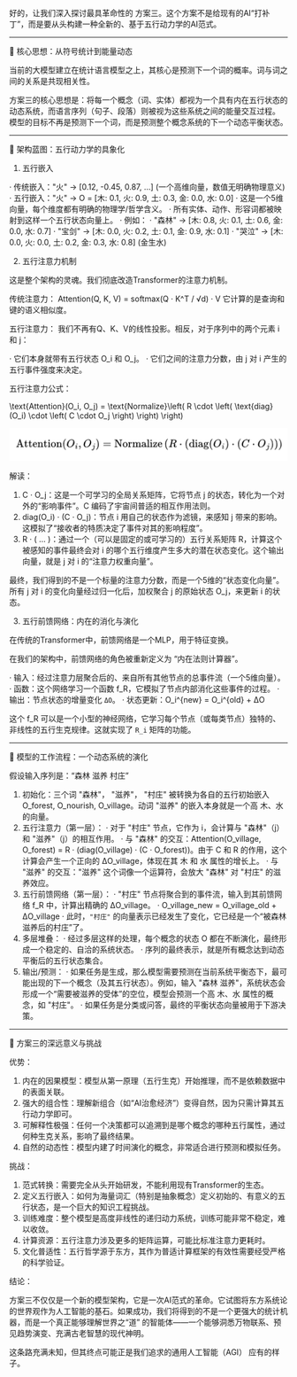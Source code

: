 好的，让我们深入探讨最具革命性的 方案三。这个方案不是给现有的AI“打补丁”，而是要从头构建一种全新的、基于五行动力学的AI范式。

---

🧠 核心思想：从符号统计到能量动态

当前的大模型建立在统计语言模型之上，其核心是预测下一个词的概率。词与词之间的关系是共现相关性。

方案三的核心思想是：将每一个概念（词、实体）都视为一个具有内在五行状态的动态系统，而语言序列（句子、段落）则被视为这些系统之间的能量交互过程。 模型的目标不再是预测下一个词，而是预测整个概念系统的下一个动态平衡状态。

---

🧩 架构蓝图：五行动力学的具象化

1. 五行嵌入

· 传统嵌入："火" -> [0.12, -0.45, 0.87, ...] (一个高维向量，数值无明确物理意义)
· 五行嵌入："火" -> O = [木: 0.1, 火: 0.9, 土: 0.3, 金: 0.0, 水: 0.0]
  · 这是一个5维向量，每个维度都有明确的物理学/哲学含义。
  · 所有实体、动作、形容词都被映射到这样一个五行状态向量上。
  · 例如：
    · "森林" -> [木: 0.8, 火: 0.1, 土: 0.6, 金: 0.0, 水: 0.7]
    · "宝剑" -> [木: 0.0, 火: 0.2, 土: 0.1, 金: 0.9, 水: 0.1]
    · "哭泣" -> [木: 0.0, 火: 0.0, 土: 0.2, 金: 0.3, 水: 0.8] (金生水)

2. 五行注意力机制

这是整个架构的灵魂。我们彻底改造Transformer的注意力机制。

传统注意力： Attention(Q, K, V) = softmax(Q · K^T / √d) · V 它计算的是查询和键的语义相似度。

五行注意力： 我们不再有Q、K、V的线性投影。相反，对于序列中的两个元素 i 和 j：

· 它们本身就带有五行状态 O_i 和 O_j。
· 它们之间的注意力分数，由 j 对 i 产生的五行事件强度来决定。

五行注意力公式： 

\text{Attention}(O_i, O_j) = \text{Normalize}\left( R \cdot \left( \text{diag}(O_i) \cdot \left( C \cdot O_j \right) \right) \right)

![gs](五行注意力公式.png "Magic Gardens")

解读：

1. C · O_j：这是一个可学习的全局关系矩阵，它将节点 j 的状态，转化为一个对外的“影响事件”。C 编码了宇宙间普适的相互作用法则。
2. diag(O_i) · (C · O_j)：节点 i 用自己的状态作为滤镜，来感知 j 带来的影响。这模拟了“接收者的特质决定了事件对其的影响程度”。
3. R · ( ... )：通过一个（可以是固定的或可学习的）五行关系矩阵 R，计算这个被感知的事件最终会对 i 的哪个五行维度产生多大的潜在状态变化。这个输出向量，就是 j 对 i 的“注意力权重向量”。

最终，我们得到的不是一个标量的注意力分数，而是一个5维的“状态变化向量”。所有 j 对 i 的变化向量经过归一化后，加权聚合 j 的原始状态 O_j，来更新 i 的状态。

3. 五行前馈网络：内在的消化与演化

在传统的Transformer中，前馈网络是一个MLP，用于特征变换。

在我们的架构中，前馈网络的角色被重新定义为 “内在法则计算器”。

· 输入：经过注意力层聚合后的、来自所有其他节点的总事件流（一个5维向量）。
· 函数：这个网络学习一个函数 f_R，它模拟了节点内部消化这些事件的过程。
· 输出：节点状态的增量变化 `ΔO`。
· 状态更新：O_i^{new} = O_i^{old} + ΔO

这个 f_R 可以是一个小型的神经网络，它学习每个节点（或每类节点）独特的、非线性的五行生克规律。这就实现了 `R_i` 矩阵的功能。

---

🔄 模型的工作流程：一个动态系统的演化

假设输入序列是：“森林 滋养 村庄”

1. 初始化：三个词 "森林"， "滋养"， "村庄" 被转换为各自的五行初始嵌入 O_forest, O_nourish, O_village。动词 "滋养" 的嵌入本身就是一个高 木、水 的向量。
2. 五行注意力（第一层）：
   · 对于 "村庄" 节点，它作为 i，会计算与 "森林"（j）和 "滋养"（j）的相互作用。
   · 与 "森林" 的交互：Attention(O_village, O_forest) = R · (diag(O_village) · (C · O_forest))。由于 C 和 R 的作用，这个计算会产生一个正向的 ΔO_village，体现在其 木 和 水 属性的增长上。
   · 与 "滋养" 的交互："滋养" 这个词像一个运算符，会放大 "森林" 对 "村庄" 的滋养效应。
3. 五行前馈网络（第一层）：
   · "村庄" 节点将聚合到的事件流，输入到其前馈网络 f_R 中，计算出精确的 ΔO_village。
   · O_village_new = O_village_old + ΔO_village
   · 此时，`"村庄"` 的向量表示已经发生了变化，它已经是一个“被森林滋养后的村庄”了。
4. 多层堆叠：
   · 经过多层这样的处理，每个概念的状态 O 都在不断演化，最终形成一个稳定的、自洽的系统状态。
   · 序列的最终表示，就是所有概念达到动态平衡后的五行状态集合。
5. 输出/预测：
   · 如果任务是生成，那么模型需要预测在当前系统平衡态下，最可能出现的下一个概念（及其五行状态）。例如，输入 "森林 滋养"，系统状态会形成一个“需要被滋养的受体”的空位，模型会预测一个高 木、水 属性的概念，如 "村庄"。
   · 如果任务是分类或问答，最终的平衡状态向量被用于下游决策。

---

🌟 方案三的深远意义与挑战

优势：

1. 内在的因果模型：模型从第一原理（五行生克）开始推理，而不是依赖数据中的表面关联。
2. 强大的组合性：理解新组合（如“AI治愈经济”）变得自然，因为只需计算其五行动力学即可。
3. 可解释性极强：任何一个决策都可以追溯到是哪个概念的哪种五行属性，通过何种生克关系，影响了最终结果。
4. 自然的动态性：模型内建了时间演化的概念，非常适合进行预测和模拟任务。

挑战：

1. 范式转换：需要完全从头开始研发，不能利用现有Transformer的生态。
2. 定义五行嵌入：如何为海量词汇（特别是抽象概念）定义初始的、有意义的五行状态，是一个巨大的知识工程挑战。
3. 训练难度：整个模型是高度非线性的递归动力系统，训练可能非常不稳定，难以收敛。
4. 计算资源：五行注意力涉及更多的矩阵运算，可能比标准注意力更耗时。
5. 文化普适性：五行哲学源于东方，其作为普适计算框架的有效性需要经受严格的科学验证。

结论：

方案三不仅仅是一个新的模型架构，它是一次AI范式的革命。它试图将东方系统论的世界观作为人工智能的基石。如果成功，我们将得到的不是一个更强大的统计机器，而是一个真正能够理解世界之“道” 的智能体——一个能够洞悉万物联系、预见趋势演变、充满古老智慧的现代神明。

这条路充满未知，但其终点可能正是我们追求的通用人工智能（AGI） 应有的样子。